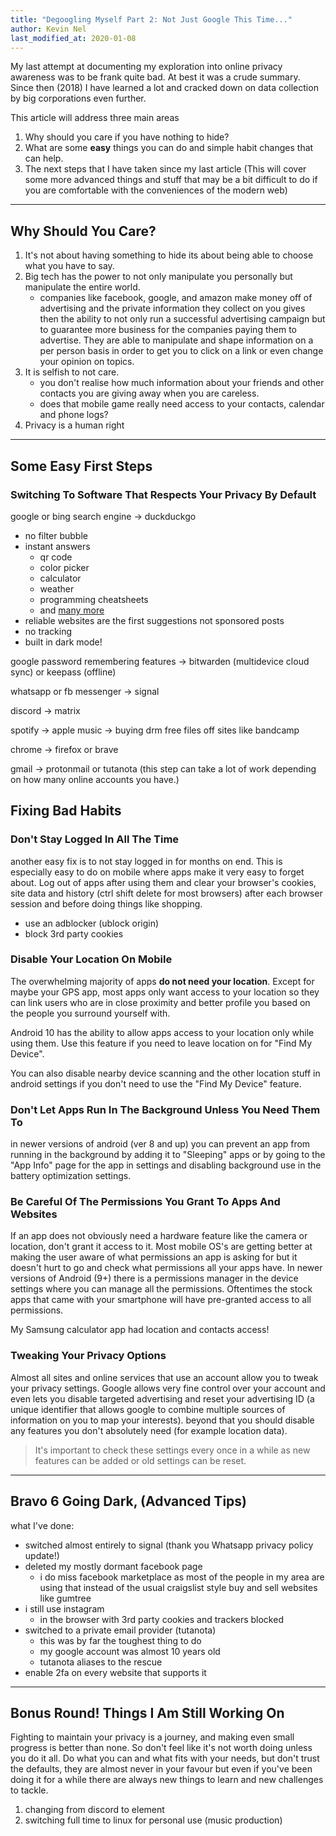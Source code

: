 ```yaml
---
title: "Degoogling Myself Part 2: Not Just Google This Time..."
author: Kevin Nel
last_modified_at: 2020-01-08
---
```


<!--
to do:
flesh out bullet lists
add images (gen z attention span)
add links (eff "I have nothing to hide", spotify new patent, facebook manipulation, whatsapp privacy policy etc.)
better introduction
https://maxdesalle.com/privacy-how-to-get-off-the-radar-with-ease/ good brief summary
-->

My last attempt at documenting my exploration into online privacy awareness was to be frank quite bad.
At best it was a crude summary.
Since then (2018) I have learned a lot and cracked down on data collection by big corporations even further.

This article will address three main areas

1. Why should you care if you have nothing to hide?
2. What are some **easy** things you can do and simple habit changes that can help.
3. The next steps that I have taken since my last article (This will cover some more advanced things and stuff that may be a bit difficult to do if you are comfortable with the conveniences of the modern web)

---

## Why Should You Care?

1. It's not about having something to hide its about being able to choose what you have to say.
2. Big tech has the power to not only manipulate you personally but manipulate the entire world.
    - companies like facebook, google, and amazon make money off of advertising and the private information they collect on you gives then the ability to not only run a successful advertising campaign but to guarantee more business for the companies paying them to advertise. They are able to manipulate and shape information on a per person basis in order to get you to click on a link or even change your opinion on topics.
3. It is selfish to not care.
    - you don't realise how much information about your friends and other contacts you are giving away when you are careless.
    - does that mobile game really need access to your contacts, calendar and phone logs?
4. Privacy is a human right

---

## Some Easy First Steps

### Switching To Software That Respects Your Privacy By Default

google or bing search engine -> duckduckgo

- no filter bubble
- instant answers 
  - qr code
  - color picker
  - calculator
  - weather 
  - programming cheatsheets
  - and [many more](https://duck.co/ia)
- reliable websites are the first suggestions not sponsored posts
- no tracking
- built in dark mode!
  
google password remembering features -> bitwarden (multidevice cloud sync) or keepass (offline)

whatsapp or fb messenger -> signal

discord -> matrix

spotify -> apple music -> buying drm free files off sites like bandcamp

chrome -> firefox or brave

gmail -> protonmail or tutanota (this step can take a lot of work depending on how many online accounts you have.)


## Fixing Bad Habits

### Don't Stay Logged In All The Time

another easy fix is to not stay logged in for months on end.
This is especially easy to do on mobile where apps make it very easy to forget about.
Log out of apps after using them and clear your browser's cookies, site data and history (ctrl shift delete for most browsers) after each browser session and before doing things like shopping.

- use an adblocker (ublock origin)
- block 3rd party cookies

### Disable Your Location On Mobile

The overwhelming majority of apps **do not need your location**.
Except for maybe your GPS app, most apps only want access to your location so they can link users who are in close proximity and better profile you based on the people you surround yourself with.

Android 10 has the ability to allow apps access to your location only while using them. Use this feature if you need to leave location on for "Find My Device".

You can also disable nearby device scanning and the other location stuff in android settings if you don't need to use the "Find My Device" feature.

### Don't Let Apps Run In The Background Unless You Need Them To

in newer versions of android (ver 8 and up) you can prevent an app from running in the background by adding it to "Sleeping" apps or by going to the "App Info" page for the app in settings and disabling background use in the battery optimization settings.

### Be Careful Of The Permissions You Grant To Apps And Websites

If an app does not obviously need a hardware feature like the camera or location, don't grant it access to it.
Most mobile OS's are getting better at making the user aware of what permissions an app is asking for but it doesn't hurt to go and check what permissions all your apps have.
In newer versions of Android (9+) there is a permissions manager in the device settings where you can manage all the permissions.
Oftentimes the stock apps that came with your smartphone will have pre-granted access to all permissions.

My Samsung calculator app had location and contacts access!

<!-- add screenshot here -->

### Tweaking Your Privacy Options

Almost all sites and online services that use an account allow you to tweak your privacy settings.
Google allows very fine control over your account and even lets you disable targeted advertising and reset your advertising ID (a unique identifier that allows google to combine multiple sources of information on you to map your interests).
beyond that you should disable any features you don't absolutely need (for example location data).

> It's important to check these settings every once in a while as new features can be added or old settings can be reset.

---

## Bravo 6 Going Dark, (Advanced Tips)

what I've done:

- switched almost entirely to signal (thank you Whatsapp privacy policy update!)
- deleted my mostly dormant facebook page
  - i do miss facebook marketplace as most of the people in my area are using that instead of the usual craigslist style buy and sell websites like gumtree
- i still use instagram
  - in the browser with 3rd party cookies and trackers blocked
- switched to a private email provider (tutanota)
  - this was by far the toughest thing to do
  - my google account was almost 10 years old
  - tutanota aliases to the rescue
- enable 2fa on every website that supports it

---

## Bonus Round! Things I Am Still Working On

Fighting to maintain your privacy is a journey, and making even small progress is better than none.
So don't feel like it's not worth doing unless you do it all.
Do what you can and what fits with your needs, but don't trust the defaults, they are almost never in your favour
but even if you've been doing it for a while there are always new things to learn and new challenges to tackle.

1. changing from discord to element
2. switching full time to linux for personal use (music production)
